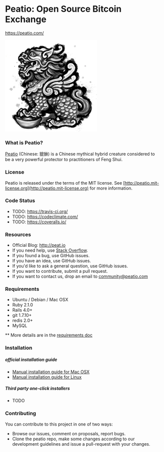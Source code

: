 Peatio: Open Source Bitcoin Exchange
=====================================
https://peatio.com/

![logo](public/peatio.png)

### What is Peatio?

[Peatio](http://en.wikipedia.org/wiki/Pixiu) (Chinese: 貔貅) is a Chinese mythical hybrid creature considered to be a very powerful protector to practitioners of Feng Shui.

### License

Peatio is released under the terms of the MIT license. See [http://peatio.mit-license.org](http://peatio.mit-license.org) for more information.


### Code Status

* TODO: https://travis-ci.org/
* TODO: https://codeclimate.com/
* TODO: https://coveralls.io/


### Resources

* Official Blog: http://peat.io
* If you need help, use [Stack Overflow](http://stackoverflow.com/questions/tagged/peatio).
* If you found a bug, use GitHub issues.
* If you have an idea, use GitHub issues.
* If you'd like to ask a general question, use GitHub issues.
* If you want to contribute, submit a pull request.
* If you want to contact us, drop an email to [community@peatio.com](mailto:community@peatio.com)


### Requirements

* Ubuntu / Debian / Mac OSX
* Ruby 2.1.0
* Rails 4.0+
* git 1.7.10+
* redis 2.0+
* MySQL

** More details are in the [requirements doc](doc/install/requirements.md)


### Installation

##### official installation guide

* [Manual installation guide for Mac OSX](doc/install/installation-mac.md)
* [Manual installation guide for Linux](doc/install/installation-linux.md)


##### Third party one-click installers

* TODO


### Contributing

You can contribute to this project in one of two ways:

* Browse our issues, comment on proposals, report bugs.
* Clone the peatio repo, make some changes according to our development guidelines and issue a pull-request with your changes.


